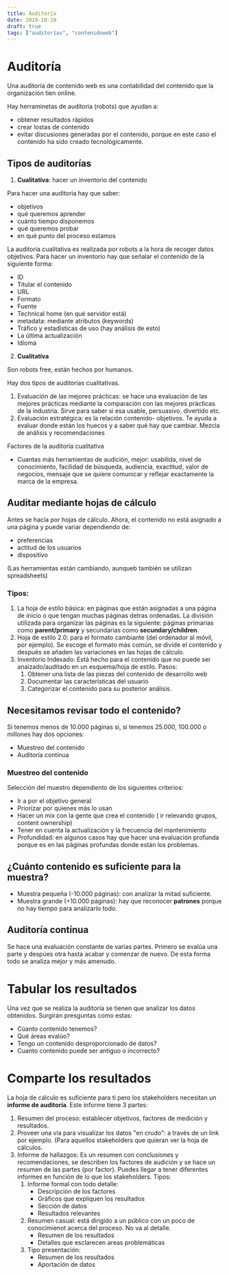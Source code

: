```yaml
---
title: Auditoría
date: 2019-10-10
draft: true
tags: ["auditorías", "contenidoweb"]
--- 
```

# Auditoría 

Una auditoría de contenido web es una contabilidad del contenido que la organización tien online. 

Hay herraminetas de auditoria (robots) que ayudan a: 

* obtener resultados rápidos
* crear lostas de contenido
* evitar discusiones generadas por el contenido, porque en este caso el contenido ha sido creado tecnológicamente. 

## Tipos de auditorías

1. **Cualitativa**: hacer un inventorio del contenido

Para hacer una auditoria hay que saber: 

  * objetivos
  * qué queremos aprender
  * cuánto tiempo disponemos 
  * qué queremos probar
  * en qué punto del proceso estamos

La auditoría cualitativa es realizada por robots a la hora de recoger datos objetivos. Para hacer un inventorio hay que señalar el contenido de la siguiente forma: 

  * ID
  * Titular el contenido
  * URL
  * Formato
  * Fuente
  * Technical home (en qué servidor está)
  * metadata: mediante atributos (keywords)
  * Tráfico y estadísticas de uso (hay análisis de esto)
  * La última actualización 
  * Idioma

2. **Cualitativa**

Son robots free, están hechos por humanos. 

Hay dos tipos de auditorías cualitativas. 

  1. Evaluación de las mejores prácticas: se hace una evaluación de las mejores prácticas mediante la comparación con las mejores prácticas de la industria. Sirve para saber si esa usable, persuasivo, divertido etc. 
  2. Evaluación estratégica: es la relación contenido- objetivos. Te ayuda a evaluar donde están los huecos y a saber qué hay que cambiar. Mezcla de análisis y recomendaciones

  Factores de la auditoría cualitativa

  * Cuantas más herramientas de audición, mejor: usabilida, nivel de conocimiento, facilidad de búsqueda, audiencia, exactitud, valor de negocios, mensaje que se quiere comunicar y reflejar exactamente la marca de la empresa.
  
 ## Auditar mediante hojas de cálculo
 
 Antes se hacía por hojas de cálculo. Ahora, el contenido no está asignado a una página y puede variar dependiendo de: 
 
 * preferencias
 * actitud de los usuarios 
 * dispositivo
 
 (Las herramientas están cambiando, aunqueb también se utilizan spreadsheets)
 
 ### Tipos: 
 
1. La hoja de estilo básica: en páginas que están asignadas a una página de inicio o que tengan muchas páginas detras ordenadas. La división utilizada para organizar las páginas es la siguiente: páginas primarias como **parent/primary** y secundarias como **secundary/children**. 
2. Hoja de estilo 2.0: para el formato cambiante (del ordenador al móvil, por ejemplo). Se escoge el formato más común, se divide el contenido y después se añaden las variaciones en las hojas de cálculo. 
3. Inventorio Indexado: Está hecho para el contenido que no puede ser anaizado/auditado en un esquema/hoja de estilo. Pasos:
    1. Obtener una lista de las piezas del contenido de desarrollo web
    2. Documentar las características del usuario   
    3. Categorizar el contenido para su posterior análisis. 
   
## Necesitamos revisar todo el contenido?
 
 Si tenemos menos de 10.000 páginas si, si tenemos 25.000, 100.000 o millones hay dos opciones: 
   
   - Muestreo del contenido
   - Auditoría contínua 
   
 ### Muestreo del contenido
 
 Selección del muestro dependiento de los siguientes criterios: 
 
 * Ir a por el objetivo general 
 * Priorizar por quienes más lo usan 
 * Hacer un mix con la gente que crea el contenido ( ir relevando grupos, content ownership) 
 * Tener en cuenta la actualización y la frecuencia del mantenimiento 
 * Profundidad: en algunos casos hay que hacer una evaluación profunda porque es en las páginas profundas donde están los problemas.
 
 ## ¿Cuánto contenido es suficiente para la muestra?
 
 * Muestra pequeña (-10.000 páginas): con analizar la mitad suficiente.  
 * Muestra grande (+10.000 páginas): hay que reconocer **patrones** porque no hay tiempo para analizarlo todo. 
 
 ## Auditoría contínua
 
 Se hace una evaluación constante de varias partes. Primero se evalúa una parte y despúes otra hasta acabar y comenzar de nuevo. De esta forma todo se analiza mejor y más amenudo. 
 
 # Tabular los resultados 
 
 Una vez que se realiza la auditoría se tienen que analizar los datos obtenidos. Surgirán presguntas como estas: 
 
 * Cúanto contenido tenemos? 
 * Qué áreas evalúo? 
 * Tengo un contenido desproporcionado de datos? 
 * Cuanto contenido puede ser antiguo o incorrecto?
 
 # Comparte los resultados
 
La hoja de cálculo es suficiente para ti pero los stakeholders necesitan un **informe de auditoría**. Este informe tiene 3 partes: 

1. Resumen del proceso: establecer objetivos, factores de medición y resultados.  
2. Proveer una vía para visualizar los datos "en crudo": a través de un link por ejemplo. (Para aquellos stakeholders que quieran ver la hoja de cálculos. 
3. Informe de hallazgos: Es un resumen con conclusiones y recomendaciones, se describen los factores de audición y se hace un resumen de las partes (por factor). Puedes llegar a tener diferentes informes en función de lo que los stakeholders. Tipos: 
    1.  Informe formal con todo detalle: 
        * Descripción de los factores 
        * Gráficos que expliquen los resultados
        * Sección de datos
        * Resultados relevantes
    2. Resumen casual: está dirigido a un público con un poco de conocimienot acerca del proceso. No va al detalle. 
        * Resumen de los resultados
        * Detalles que esclarecen areas problemáticas
    3. Tipo presentación: 
       * Resumen de los resultados
       * Aportación de datos 
 
   
  
  
 
